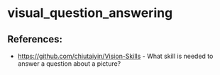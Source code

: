# visual_question_answering

## References:

- https://github.com/chiutaiyin/Vision-Skills - What skill is needed to answer a question about a picture?
